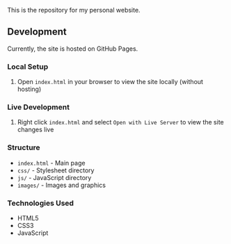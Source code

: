 ﻿This is the repository for my personal website.

## Development
Currently, the site is hosted on GitHub Pages.

### Local Setup
1. Open `index.html` in your browser to view the site locally (without hosting)

### Live Development
1. Right click `index.html` and select `Open with Live Server` to view the site changes live

### Structure
- `index.html` - Main page
- `css/` - Stylesheet directory
- `js/` - JavaScript directory
- `images/` - Images and graphics

### Technologies Used
- HTML5
- CSS3
- JavaScript


